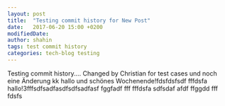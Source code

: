 ```yaml
---
layout: post
title:  "Testing commit history for New Post"
date:   2017-06-20 15:00 +0200
modifiedDate: 
author: shahin
tags: test commit history
categories: tech-blog testing
---
```

Testing commit history.... Changed by Christian for test cases und noch eine Änderung
kk
hallo und schönes Wochenende!fdsfdsfsdf
fffdsfa
hallo!3fffsdfsadfasdfsdfsadfasf
fggfadf
fff
fffdsfa
sdfsdaf
afdf ffggdd
fff
fdsfs
